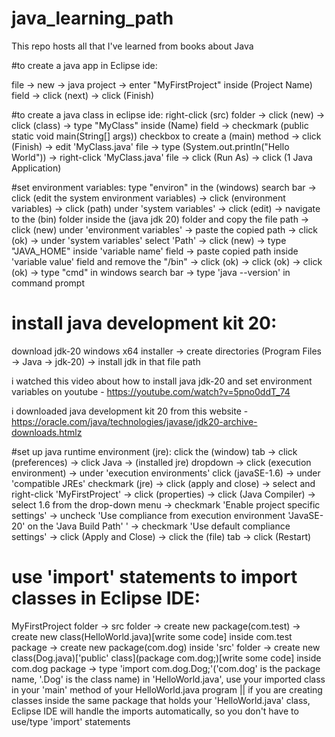 # java_learning_path
This repo hosts all that I've learned from books about Java

#to create a java app in Eclipse ide:

file -> new -> java project -> enter "MyFirstProject" inside (Project Name) field -> click (next) -> click (Finish)


#to create a java class in eclipse ide:
right-click (src) folder -> click (new) -> click (class) -> type "MyClass" inside (Name) field -> checkmark (public static void main(String[] args)) checkbox to create a (main) method -> click (Finish) -> edit 'MyClass.java' file -> type (System.out.println("Hello World")) -> right-click 'MyClass.java' file -> click (Run As) -> click (1 Java Application)


#set environment variables:
type "environ" in the (windows) search bar -> click (edit the system environment variables) -> click (environment variables) -> click (path) under 'system variables' -> click (edit) -> navigate to the (bin) folder inside the (java jdk 20) folder and copy the file path -> click (new) under 'environment variables' -> paste the copied path -> click (ok) -> under 'system variables' select 'Path' -> click (new) -> type "JAVA_HOME" inside 'variable name' field -> paste copied path inside 'variable value' field and remove the "/bin" -> click (ok) -> click (ok) -> click (ok) -> type "cmd" in windows search bar -> type 'java --version' in command prompt


# install java development kit 20:
download jdk-20 windows x64 installer -> create directories (Program Files -> Java -> jdk-20) -> install jdk in that file path


i watched this video about how to install java jdk-20 and set environment variables on youtube - https://youtube.com/watch?v=5pno0ddT_74


i downloaded java development kit 20 from this website - https://oracle.com/java/technologies/javase/jdk20-archive-downloads.htmlz


#set up java runtime environment (jre):
click the (window) tab -> click (preferences) -> click Java -> (installed jre) dropdown -> click (execution environment) -> under 'execution environments' click (javaSE-1.6) -> under 'compatible JREs' checkmark (jre) -> click (apply and close) -> select and right-click 'MyFirstProject' -> click (properties) -> click (Java Compiler) -> select 1.6 from the drop-down menu -> checkmark 'Enable project specific settings' -> uncheck 'Use compliance from execution environment 'JavaSE-20' on the 'Java Build Path' ' -> checkmark 'Use default compliance settings' -> click (Apply and Close) -> click the (file) tab -> click (Restart)


# use 'import' statements to import classes in Eclipse IDE:
MyFirstProject folder -> src folder -> create new package(com.test) -> create new class(HelloWorld.java)[write some code] inside com.test package -> create new package(com.dog) inside 'src' folder -> create new class(Dog.java)['public' class](package com.dog;)[write some code] inside com.dog package -> type 'import com.dog.Dog;'('com.dog' is the package name, '.Dog' is the class name) in 'HelloWorld.java', use your imported class in your 'main' method of your HelloWorld.java program || if you are creating classes inside the same package that holds your 'HelloWorld.java' class, Eclipse IDE will handle the imports automatically, so you don't have to use/type 'import' statements
